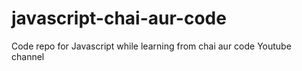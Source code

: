 # javascript-chai-aur-code
Code repo for Javascript while learning from chai aur code Youtube channel
